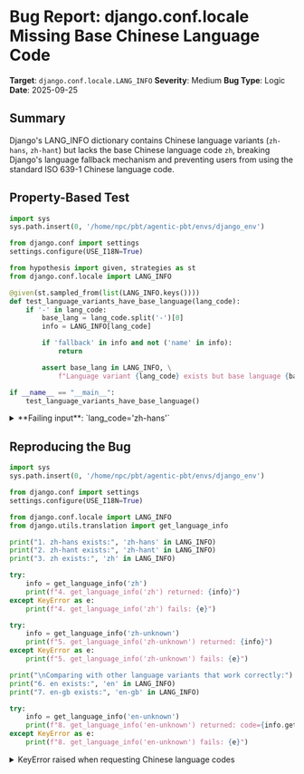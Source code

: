 # Bug Report: django.conf.locale Missing Base Chinese Language Code

**Target**: `django.conf.locale.LANG_INFO`
**Severity**: Medium
**Bug Type**: Logic
**Date**: 2025-09-25

## Summary

Django's LANG_INFO dictionary contains Chinese language variants (`zh-hans`, `zh-hant`) but lacks the base Chinese language code `zh`, breaking Django's language fallback mechanism and preventing users from using the standard ISO 639-1 Chinese language code.

## Property-Based Test

```python
import sys
sys.path.insert(0, '/home/npc/pbt/agentic-pbt/envs/django_env')

from django.conf import settings
settings.configure(USE_I18N=True)

from hypothesis import given, strategies as st
from django.conf.locale import LANG_INFO

@given(st.sampled_from(list(LANG_INFO.keys())))
def test_language_variants_have_base_language(lang_code):
    if '-' in lang_code:
        base_lang = lang_code.split('-')[0]
        info = LANG_INFO[lang_code]

        if 'fallback' in info and not ('name' in info):
            return

        assert base_lang in LANG_INFO, \
            f"Language variant {lang_code} exists but base language {base_lang} is not in LANG_INFO"

if __name__ == "__main__":
    test_language_variants_have_base_language()
```

<details>

<summary>
**Failing input**: `lang_code='zh-hans'`
</summary>
```
Traceback (most recent call last):
  File "/home/npc/pbt/agentic-pbt/worker_/39/hypo.py", line 23, in <module>
    test_language_variants_have_base_language()
    ~~~~~~~~~~~~~~~~~~~~~~~~~~~~~~~~~~~~~~~~~^^
  File "/home/npc/pbt/agentic-pbt/worker_/39/hypo.py", line 11, in test_language_variants_have_base_language
    def test_language_variants_have_base_language(lang_code):
                   ^^^
  File "/home/npc/miniconda/lib/python3.13/site-packages/hypothesis/core.py", line 2124, in wrapped_test
    raise the_error_hypothesis_found
  File "/home/npc/pbt/agentic-pbt/worker_/39/hypo.py", line 19, in test_language_variants_have_base_language
    assert base_lang in LANG_INFO, \
           ^^^^^^^^^^^^^^^^^^^^^^
AssertionError: Language variant zh-hans exists but base language zh is not in LANG_INFO
Falsifying example: test_language_variants_have_base_language(
    lang_code='zh-hans',
)
```
</details>

## Reproducing the Bug

```python
import sys
sys.path.insert(0, '/home/npc/pbt/agentic-pbt/envs/django_env')

from django.conf import settings
settings.configure(USE_I18N=True)

from django.conf.locale import LANG_INFO
from django.utils.translation import get_language_info

print("1. zh-hans exists:", 'zh-hans' in LANG_INFO)
print("2. zh-hant exists:", 'zh-hant' in LANG_INFO)
print("3. zh exists:", 'zh' in LANG_INFO)

try:
    info = get_language_info('zh')
    print(f"4. get_language_info('zh') returned: {info}")
except KeyError as e:
    print(f"4. get_language_info('zh') fails: {e}")

try:
    info = get_language_info('zh-unknown')
    print(f"5. get_language_info('zh-unknown') returned: {info}")
except KeyError as e:
    print(f"5. get_language_info('zh-unknown') fails: {e}")

print("\nComparing with other language variants that work correctly:")
print("6. en exists:", 'en' in LANG_INFO)
print("7. en-gb exists:", 'en-gb' in LANG_INFO)

try:
    info = get_language_info('en-unknown')
    print(f"8. get_language_info('en-unknown') returned: code={info.get('code')}, name={info.get('name')}")
except KeyError as e:
    print(f"8. get_language_info('en-unknown') fails: {e}")
```

<details>

<summary>
KeyError raised when requesting Chinese language codes
</summary>
```
1. zh-hans exists: True
2. zh-hant exists: True
3. zh exists: False
4. get_language_info('zh') fails: 'Unknown language code zh.'
5. get_language_info('zh-unknown') fails: 'Unknown language code zh-unknown and zh.'

Comparing with other language variants that work correctly:
6. en exists: True
7. en-gb exists: True
8. get_language_info('en-unknown') returned: code=en, name=English
```
</details>

## Why This Is A Bug

Django's `get_language_info()` function implements a fallback mechanism where it splits language codes containing hyphens and attempts to look up the base language when the full code isn't found. This is documented behavior in the Django translation system, as seen in `/home/npc/pbt/agentic-pbt/envs/django_env/lib/python3.13/site-packages/django/utils/translation/__init__.py:269-287`.

The bug violates expected behavior in several ways:

1. **Breaks documented fallback logic**: When requesting an unknown Chinese variant like `zh-unknown`, Django tries to fall back to the base language `zh`, but this fails because `zh` is missing from LANG_INFO. The error message "Unknown language code zh-unknown and zh" reveals this failed fallback attempt.

2. **Inconsistent with all other languages**: Every other language with variants in LANG_INFO has its base language defined. For example:
   - `en-gb`, `en-au` → base language `en` exists
   - `es-ar`, `es-co`, `es-mx` → base language `es` exists
   - `pt-br` → base language `pt` exists
   - `fr-ca` (through Django's locales) → base language `fr` exists

   Chinese is the only exception where variants (`zh-hans`, `zh-hant`) exist without their base language.

3. **Prevents use of standard language codes**: `zh` is the valid ISO 639-1 language code for Chinese, widely used in web applications. Users cannot use this standard code in Django applications.

4. **Causes confusing error messages**: When users try to use any unknown Chinese variant, they get an error mentioning both the variant AND the base language being unknown, which is misleading since the issue is specifically the missing `zh` entry.

## Relevant Context

The LANG_INFO dictionary is defined in `/home/npc/pbt/agentic-pbt/envs/django_env/lib/python3.13/site-packages/django/conf/locale/__init__.py`. It contains entries for:
- `zh-hans` (Simplified Chinese) at line 602-607
- `zh-hant` (Traditional Chinese) at line 608-613
- Various fallback entries like `zh-cn` → `zh-hans`, `zh-tw` → `zh-hant` at lines 599-628

The fallback logic that fails is in `get_language_info()` at `/home/npc/pbt/agentic-pbt/envs/django_env/lib/python3.13/site-packages/django/utils/translation/__init__.py:279-287`.

This bug affects any Django application using Chinese localization where users might:
- Configure their browser to send `Accept-Language: zh` headers
- Set `LANGUAGE_CODE = 'zh'` in Django settings
- Use custom Chinese language variants not explicitly listed in LANG_INFO

## Proposed Fix

Add a base Chinese language entry to LANG_INFO. Since Chinese has two main writing systems without a universal default, the base entry should follow Django's existing pattern for ambiguous cases:

```diff
--- a/django/conf/locale/__init__.py
+++ b/django/conf/locale/__init__.py
@@ -596,6 +596,9 @@ LANG_INFO = {
         "name": "Vietnamese",
         "name_local": "Tiếng Việt",
     },
+    "zh": {
+        "fallback": ["zh-hans"],
+    },
     "zh-cn": {
         "fallback": ["zh-hans"],
     },
```

This minimal fix:
- Makes `zh` a valid language code that falls back to Simplified Chinese
- Follows the same pattern as existing entries like `zh-cn`
- Restores consistency with all other languages in LANG_INFO
- Fixes the fallback mechanism for unknown Chinese variants